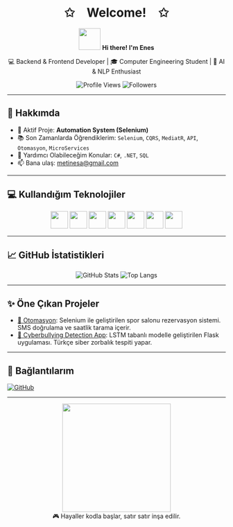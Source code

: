 <h1 align="center">✩ Welcome! ✩</h1>

<p align="center">
  <img src="https://media.giphy.com/media/hvRJCLFzcasrR4ia7z/giphy.gif" width="50"/> 
  <strong>Hi there! I'm Enes</strong>  
</p>

<p align="center">
  💻 Backend & Frontend Developer | 🎓 Computer Engineering Student | 🧠 AI & NLP Enthusiast  
</p>

<p align="center">
  <img src="https://komarev.com/ghpvc/?username=EnesSamaa&color=blueviolet" alt="Profile Views"/>
  <img src="https://img.shields.io/github/followers/EnesSamaa?style=social" alt="Followers"/>
</p>

---

## 🚀 Hakkımda

- 🔧 Aktif Proje: **Automation System (Selenium)**
- 📚 Son Zamanlarda Öğrendiklerim: `Selenium`, `CQRS`, `MediatR`, `API`, `Otomasyon`, `MicroServices`
- 💬 Yardımcı Olabileceğim Konular: `C#`, `.NET`, `SQL`
- 📫 Bana ulaş: [metinesa@gmail.com](mailto:metinesa@gmail.com)


---

## 💻 Kullandığım Teknolojiler

<p align="center">
  <img src="https://cdn.jsdelivr.net/gh/devicons/devicon/icons/csharp/csharp-original.svg" width="40" />
  <img src="https://cdn.jsdelivr.net/gh/devicons/devicon/icons/dot-net/dot-net-original.svg" width="40"/>
  <img src="https://cdn.jsdelivr.net/gh/devicons/devicon/icons/javascript/javascript-original.svg" width="40"/>
  <img src="https://cdn.jsdelivr.net/gh/devicons/devicon/icons/sqlite/sqlite-original.svg" width="40"/>
  <img src="https://cdn.jsdelivr.net/gh/devicons/devicon/icons/java/java-original.svg" width="40"/>
  <img src="https://cdn.jsdelivr.net/gh/devicons/devicon/icons/python/python-original.svg" width="40"/>
  <img src="https://cdn.jsdelivr.net/gh/devicons/devicon/icons/html5/html5-original.svg" width="40"/>
</p>

---

## 📈 GitHub İstatistikleri

<p align="center">
  <img src="https://github-readme-stats.vercel.app/api?username=EnesSamaa&show_icons=true&theme=radical" alt="GitHub Stats"/>
  <img src="https://github-readme-stats.vercel.app/api/top-langs/?username=EnesSamaa&layout=compact&theme=radical" alt="Top Langs"/>
</p>

---

## ✨ Öne Çıkan Projeler

- [🎾 Otomasyon](https://github.com/EnesSamaa/Otomasyon): Selenium ile geliştirilen spor salonu rezervasyon sistemi. SMS doğrulama ve saatlik tarama içerir.
- [🤖 Cyberbullying Detection App](https://github.com/EnesSamaa/cyberbully-guard): LSTM tabanlı modelle geliştirilen Flask uygulaması. Türkçe siber zorbalık tespiti yapar.

---

## 🤝 Bağlantılarım

[![GitHub](https://img.shields.io/badge/GitHub-EnesSamaa-black?logo=github&style=for-the-badge)](https://github.com/EnesSamaa)

---


<p align="center">
  <img src="https://raw.githubusercontent.com/abhisheknaiidu/abhisheknaiidu/master/code.gif" width="250">
  <br/> 🎮 Hayaller kodla başlar, satır satır inşa edilir.
</p>
